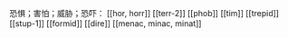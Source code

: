 
恐惧；害怕；威胁；恐吓：
[[hor, horr]]
[[terr-2]]
[[phob]]
[[tim]]
[[trepid]]
[[stup-1]]
[[formid]]
[[dire]]
[[menac, minac, minat]]

